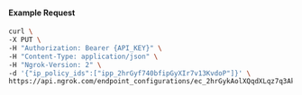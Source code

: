<!-- Code generated for API Clients. DO NOT EDIT. -->

#### Example Request

```bash
curl \
-X PUT \
-H "Authorization: Bearer {API_KEY}" \
-H "Content-Type: application/json" \
-H "Ngrok-Version: 2" \
-d '{"ip_policy_ids":["ipp_2hrGyf740bfipGyXIr7v13KvdoP"]}' \
https://api.ngrok.com/endpoint_configurations/ec_2hrGykAolXQqdXLqz7q3AkH6LJt/ip_policy
```
